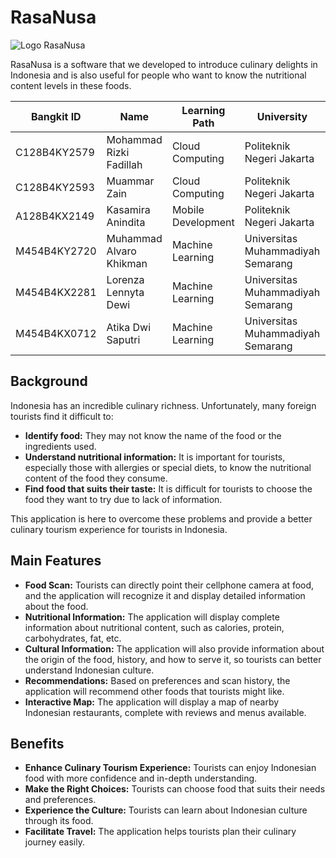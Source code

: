 # RasaNusa

![Logo RasaNusa](RasaNusa.png)

RasaNusa is a software that we developed to introduce culinary delights in Indonesia and is also useful for people who want to know the nutritional content levels in these foods.

| Bangkit ID       | Name                     | Learning Path      | University                        | Contact                                                                                       |
|-----------------|--------------------------|---------------------|-----------------------------------|------------------------------------------------------------------------------------------------|
| C128B4KY2579    | Mohammad Rizki Fadillah  | Cloud Computing     | Politeknik Negeri Jakarta         | [LinkedIn](https://www.linkedin.com/in/mohammad-rizki-fadillah-45257a1a7)                     |
| C128B4KY2593    | Muammar Zain            | Cloud Computing     | Politeknik Negeri Jakarta         | [LinkedIn](https://www.linkedin.com/in/muammar-zain/)                                         |
| A128B4KX2149    | Kasamira Anindita        | Mobile Development  | Politeknik Negeri Jakarta         | [LinkedIn](https://www.linkedin.com/in/kasamira-anindita-9aa88524b/)                         |
| M454B4KY2720    | Muhammad Alvaro Khikman  | Machine Learning    | Universitas Muhammadiyah Semarang | [LinkedIn](https://www.linkedin.com/in/muhammadalvarokhikman/)                               |
| M454B4KX2281    | Lorenza Lennyta Dewi    | Machine Learning    | Universitas Muhammadiyah Semarang | [LinkedIn](https://www.linkedin.com/in/lorenza-lennyta-dewi-b09917291/)                       |
| M454B4KX0712    | Atika Dwi Saputri        | Machine Learning    | Universitas Muhammadiyah Semarang | [LinkedIn](https://www.linkedin.com/in/atika-dwi-saputri-01894a2b0/)                         |


## Background

Indonesia has an incredible culinary richness. Unfortunately, many foreign tourists find it difficult to:

* **Identify food:** They may not know the name of the food or the ingredients used.
* **Understand nutritional information:** It is important for tourists, especially those with allergies or special diets, to know the nutritional content of the food they consume.
* **Find food that suits their taste:** It is difficult for tourists to choose the food they want to try due to lack of information.

This application is here to overcome these problems and provide a better culinary tourism experience for tourists in Indonesia.

## Main Features

* **Food Scan:** Tourists can directly point their cellphone camera at food, and the application will recognize it and display detailed information about the food.
* **Nutritional Information:** The application will display complete information about nutritional content, such as calories, protein, carbohydrates, fat, etc.
* **Cultural Information:** The application will also provide information about the origin of the food, history, and how to serve it, so tourists can better understand Indonesian culture.
* **Recommendations:** Based on preferences and scan history, the application will recommend other foods that tourists might like.
* **Interactive Map:** The application will display a map of nearby Indonesian restaurants, complete with reviews and menus available.

## Benefits

* **Enhance Culinary Tourism Experience:** Tourists can enjoy Indonesian food with more confidence and in-depth understanding.
* **Make the Right Choices:** Tourists can choose food that suits their needs and preferences.
* **Experience the Culture:** Tourists can learn about Indonesian culture through its food.
* **Facilitate Travel:** The application helps tourists plan their culinary journey easily.

